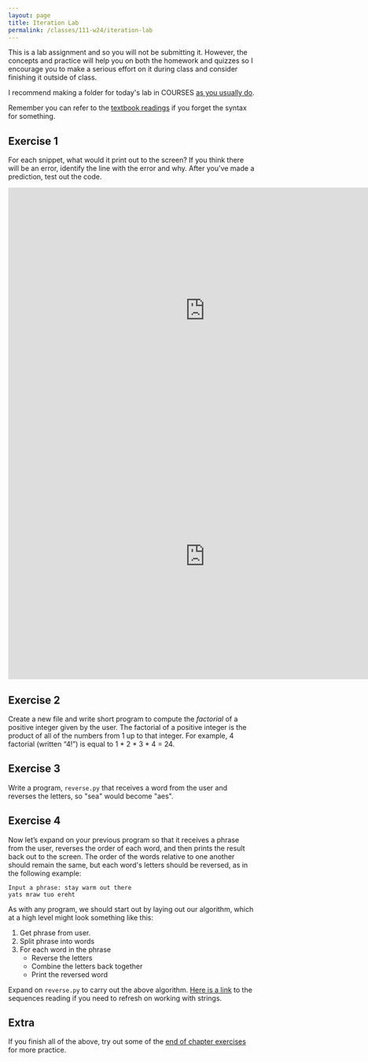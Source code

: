 ```yaml
---
layout: page
title: Iteration Lab 
permalink: /classes/111-w24/iteration-lab
---
```


This is a lab assignment and so you will not be submitting it.
However, the concepts and practice will help you on both the homework and quizzes so I encourage you to make a serious effort on it during class and consider finishing it outside of class.

I recommend making a folder for today's lab in COURSES [as you usually do](getting-started).

Remember you can refer to the [textbook readings](https://moodle.carleton.edu/mod/lti/view.php?id=905616) if you forget the syntax for something.


## Exercise 1
For each snippet, what would it print out to the screen? If you think there will be an error, identify the line with the error and why.
After you've made a prediction, test out the code.

<iframe width="800" height="500" frameborder="0" src="https://pythontutor.com/iframe-embed.html#code=for%20i%20in%20range%285,%200,%20-1%29%3A%0A%20%20%20%20print%28i%29&codeDivHeight=400&codeDivWidth=350&cumulative=false&curInstr=0&heapPrimitives=true&origin=opt-frontend.js&py=3&rawInputLstJSON=%5B%5D&textReferences=false"> </iframe>

<iframe width="800" height="500" frameborder="0" src="https://pythontutor.com/iframe-embed.html#code=for%20i%20in%20range%280%29%3A%0A%20%20%20%20print%28%22hi%22%29&codeDivHeight=400&codeDivWidth=350&cumulative=false&curInstr=0&heapPrimitives=true&origin=opt-frontend.js&py=3&rawInputLstJSON=%5B%5D&textReferences=false"> </iframe>

## Exercise 2
Create a new file and write short program to compute the *factorial* of a positive integer given by the user. The factorial of a positive integer is the product of all of the numbers from 1 up to that integer. For example, 4 factorial (written “4!”) is equal to 1 * 2 * 3 * 4 = 24.

## Exercise 3
Write a program, `reverse.py` that receives a word from the user and reverses the letters, so "sea" would become "aes".

## Exercise 4
Now let’s expand on your previous program so that it receives a phrase from the user, reverses the order of each word, and then prints the result back out to the screen.
The order of the words relative to one another should remain the same, but each word's letters should be reversed, as in the following example:
```
Input a phrase: stay warm out there
yats mraw tuo ereht
```

As with any program, we should start out by laying out our algorithm, which at a high level might look something like this:
1. Get phrase from user.
2. Split phrase into words
3. For each word in the phrase
    * Reverse the letters
    * Combine the letters back together
    * Print the reversed word

Expand on `reverse.py` to carry out the above algorithm.
[Here is a link](https://moodle.carleton.edu/mod/lti/view.php?id=905590) to the sequences reading if you need to refresh on working with strings.

## Extra
If you finish all of the above, try out some of the [end of chapter exercises](https://moodle.carleton.edu/mod/lti/view.php?id=906151) for more practice.